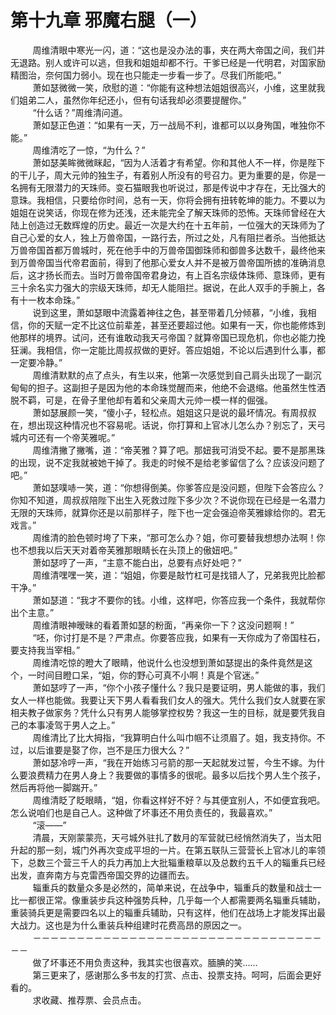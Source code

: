 <h1>第十九章 邪魔右腿（一）</h1>
<div id="content">&nbsp&nbsp&nbsp&nbsp&nbsp&nbsp&nbsp&nbsp
 周维清眼中寒光一闪，道：“这也是没办法的事，夹在两大帝国之间，我们并无退路。别人或许可以逃，但我和姐姐却都不行。干爹已经是一代明君，对国家励精图治，奈何国力弱小。现在也只能走一步看一步了。尽我们所能吧。”
 <br/>&nbsp&nbsp&nbsp&nbsp&nbsp&nbsp&nbsp&nbsp
 萧如瑟微微一笑，欣慰的道：“你能有这种想法姐姐很高兴，小维，这里就我们姐弟二人，虽然你年纪还小，但有句话我却必须要提醒你。”
 <br/>&nbsp&nbsp&nbsp&nbsp&nbsp&nbsp&nbsp&nbsp
 “什么话？”周维清问道。
 <br/>&nbsp&nbsp&nbsp&nbsp&nbsp&nbsp&nbsp&nbsp
 萧如瑟正色道：“如果有一天，万一战局不利，谁都可以以身殉国，唯独你不能。”
 <br/>&nbsp&nbsp&nbsp&nbsp&nbsp&nbsp&nbsp&nbsp
 周维清吃了一惊，“为什么？”
 <br/>&nbsp&nbsp&nbsp&nbsp&nbsp&nbsp&nbsp&nbsp
 萧如瑟美眸微微眯起，“因为人活着才有希望。你和其他人不一样，你是陛下的干儿子，周大元帅的独生子，有着别人所没有的号召力。更为重要的是，你是一名拥有无限潜力的天珠师。变石猫眼我也听说过，那是传说中才存在，无比强大的意珠。我相信，只要给你时间，总有一天，你将会拥有扭转乾坤的能力。不要以为姐姐在说笑话，你现在修为还浅，还未能完全了解天珠师的恐怖。天珠师曾经在大陆上创造过无数辉煌的历史。最近一次是大约在十五年前，一位强大的天珠师为了自己心爱的女人，独上万兽帝国，一路行去，所过之处，凡有阻拦者杀。当他抵达万兽帝国首都万兽城时，死在他手中的万兽帝国御珠师和御兽多达数千，最终他来到万兽帝国当代帝君面前，得到了他那心爱女人并不是被万兽帝国所掳的准确消息后，这才扬长而去。当时万兽帝国帝君身边，有上百名宗级体珠师、意珠师，更有三十余名实力强大的宗级天珠师，却无人能阻拦。据说，在此人双手的手腕上，各有十一枚本命珠。”
 <br/>&nbsp&nbsp&nbsp&nbsp&nbsp&nbsp&nbsp&nbsp
 说到这里，萧如瑟眼中流露着神往之色，甚至带着几分倾慕，“小维，我相信，你的天赋一定不比这位前辈差，甚至还要超过他。如果有一天，你也能修炼到他那样的境界。试问，还有谁敢动我天弓帝国？就算帝国已现危机，你也必能力挽狂澜。我相信，你一定能比周叔叔做的更好。答应姐姐，不论以后遇到什么事，都一定要冷静。”
 <br/>&nbsp&nbsp&nbsp&nbsp&nbsp&nbsp&nbsp&nbsp
 周维清默默的点了点头，有生以来，他第一次感觉到自己肩头出现了一副沉甸甸的担子。这副担子是因为他的本命珠觉醒而来，他绝不会退缩。他虽然生性洒脱不羁，可是，在骨子里他却有着和父亲周大元帅一模一样的倔强。
 <br/>&nbsp&nbsp&nbsp&nbsp&nbsp&nbsp&nbsp&nbsp
 萧如瑟展颜一笑，“傻小子，轻松点。姐姐这只是说的最坏情况。有周叔叔在，想出现这种情况也不容易呢。话说，你打算和上官冰儿怎么办？别忘了，天弓城内可还有一个帝芙雅呢。”
 <br/>&nbsp&nbsp&nbsp&nbsp&nbsp&nbsp&nbsp&nbsp
 周维清撇了撇嘴，道：“帝芙雅？算了吧。那妞我可消受不起。要不是那黑珠的出现，说不定我就被她干掉了。我走的时候不是给老爹留信了么？应该没问题了吧。”
 <br/>&nbsp&nbsp&nbsp&nbsp&nbsp&nbsp&nbsp&nbsp
 萧如瑟噗哧一笑，道：“你想得倒美。你爹答应是没问题，但陛下会答应么？你知不知道，周叔叔陪陛下出生入死救过陛下多少次？不说你现在已经是一名潜力无限的天珠师，就算你还是以前那样子，陛下也一定会强迫帝芙雅嫁给你的。君无戏言。”
 <br/>&nbsp&nbsp&nbsp&nbsp&nbsp&nbsp&nbsp&nbsp
 周维清的脸色顿时垮了下来，“那可怎么办？姐，你可要替我想想办法啊！你也不想我以后天天对着帝芙雅那眼睛长在头顶上的傲妞吧。”
 <br/>&nbsp&nbsp&nbsp&nbsp&nbsp&nbsp&nbsp&nbsp
 萧如瑟哼了一声，“主意不能白出，总要有点好处吧？”
 <br/>&nbsp&nbsp&nbsp&nbsp&nbsp&nbsp&nbsp&nbsp
 周维清嘿嘿一笑，道：“姐姐，你要是敲竹杠可是找错人了，兄弟我兜比脸都干净。”
 <br/>&nbsp&nbsp&nbsp&nbsp&nbsp&nbsp&nbsp&nbsp
 萧如瑟道：“我才不要你的钱。小维，这样吧，你答应我一个条件，我就帮你出个主意。”
 <br/>&nbsp&nbsp&nbsp&nbsp&nbsp&nbsp&nbsp&nbsp
 周维清眼神暧昧的看着萧如瑟的粉面，“再亲你一下？这没问题啊！”
 <br/>&nbsp&nbsp&nbsp&nbsp&nbsp&nbsp&nbsp&nbsp
 “呸，你讨打是不是？严肃点。你要答应我，如果有一天你成为了帝国柱石，要支持我当宰相。”
 <br/>&nbsp&nbsp&nbsp&nbsp&nbsp&nbsp&nbsp&nbsp
 周维清吃惊的瞪大了眼睛，他说什么也没想到萧如瑟提出的条件竟然是这个，一时间目瞪口呆，“姐，你的野心可真不小啊！真是个官迷。”
 <br/>&nbsp&nbsp&nbsp&nbsp&nbsp&nbsp&nbsp&nbsp
 萧如瑟哼了一声，“你个小孩子懂什么？我只是要证明，男人能做的事，我们女人一样也能做。我要让天下男人看看我们女人的强大。凭什么我们女人就要在家相夫教子做家务？凭什么只有男人能够掌控权势？我这一生的目标，就是要凭我自己的本事凌驾于男人之上。”
 <br/>&nbsp&nbsp&nbsp&nbsp&nbsp&nbsp&nbsp&nbsp
 周维清比了比大拇指，“我算明白什么叫巾帼不让须眉了。姐，我支持你。不过，以后谁要是娶了你，岂不是压力很大么？”
 <br/>&nbsp&nbsp&nbsp&nbsp&nbsp&nbsp&nbsp&nbsp
 萧如瑟冷哼一声，“我在开始练习弓箭的那一天起就发过誓，今生不嫁。为什么要浪费精力在男人身上？我要做的事情多的很呢。最多以后找个男人生个孩子，然后再将他一脚踹开。”
 <br/>&nbsp&nbsp&nbsp&nbsp&nbsp&nbsp&nbsp&nbsp
 周维清眨了眨眼睛，“姐，你看这样好不好？与其便宜别人，不如便宜我吧。怎么说咱们也是自己人。这种做了坏事还不用负责任的，我最喜欢。”
 <br/>&nbsp&nbsp&nbsp&nbsp&nbsp&nbsp&nbsp&nbsp
 “滚——”
 <br/>&nbsp&nbsp&nbsp&nbsp&nbsp&nbsp&nbsp&nbsp
 清晨，天刚蒙蒙亮，天弓城外驻扎了数月的军营就已经悄然消失了，当太阳升起的那一刻，城门外再次变成平坦的一片。在第五联队三营营长上官冰儿的率领下，总数三个营三千人的兵力再加上大批辎重粮草以及总数约五千人的辎重兵已经出发，直奔南方与克雷西帝国交界的边疆而去。
 <br/>&nbsp&nbsp&nbsp&nbsp&nbsp&nbsp&nbsp&nbsp
 辎重兵的数量众多是必然的，简单来说，在战争中，辎重兵的数量和战士一比一都很正常。像重装步兵这种强势兵种，几乎每一个人都需要两名辎重兵辅助，重装骑兵更是需要四名以上的辎重兵辅助，只有这样，他们在战场上才能发挥出最大战力。这也是为什么重装兵种组建时花费高昂的原因之一。
 <br/>&nbsp&nbsp&nbsp&nbsp&nbsp&nbsp&nbsp&nbsp
 －－－－－－－－－－－－－－－－－－－－－－－－－－－－－－－－－－－
 <br/>&nbsp&nbsp&nbsp&nbsp&nbsp&nbsp&nbsp&nbsp
 做了坏事还不用负责这种，我其实也很喜欢。腼腆的笑……
 <br/>&nbsp&nbsp&nbsp&nbsp&nbsp&nbsp&nbsp&nbsp
 第三更来了，感谢那么多书友的打赏、点击、投票支持。呵呵，后面会更好看的。
 <br/>&nbsp&nbsp&nbsp&nbsp&nbsp&nbsp&nbsp&nbsp
 求收藏、推荐票、会员点击。
 <br/>&nbsp&nbsp&nbsp&nbsp&nbsp&nbsp&nbsp&nbsp
</div>
